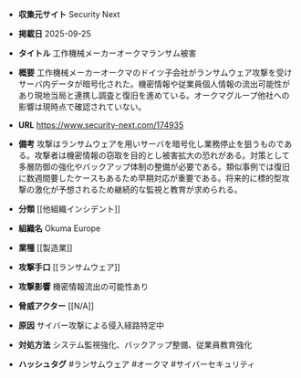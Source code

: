 - **収集元サイト**
Security Next

- **掲載日**
2025-09-25

- **タイトル**
工作機械メーカーオークマランサム被害

- **概要**
工作機械メーカーオークマのドイツ子会社がランサムウェア攻撃を受けサーバ内データが暗号化された。機密情報や従業員個人情報の流出可能性があり現地当局と連携し調査と復旧を進めている。オークマグループ他社への影響は現時点で確認されていない。

- **URL**
https://www.security-next.com/174935

- **備考**
攻撃はランサムウェアを用いサーバを暗号化し業務停止を狙うものである。攻撃者は機密情報の窃取を目的とし被害拡大の恐れがある。対策として多層防御の強化やバックアップ体制の整備が必要である。類似事例では復旧に数週間要したケースもあるため早期対応が重要である。将来的に標的型攻撃の激化が予想されるため継続的な監視と教育が求められる。

- **分類**
[[他組織インシデント]]

- **組織名**
Okuma Europe

- **業種**
[[製造業]]

- **攻撃手口**
[[ランサムウェア]]

- **攻撃影響**
機密情報流出の可能性あり

- **脅威アクター**
[[N/A]]

- **原因**
サイバー攻撃による侵入経路特定中

- **対処方法**
システム監視強化、バックアップ整備、従業員教育強化

- **ハッシュタグ**
#ランサムウェア #オークマ #サイバーセキュリティ
